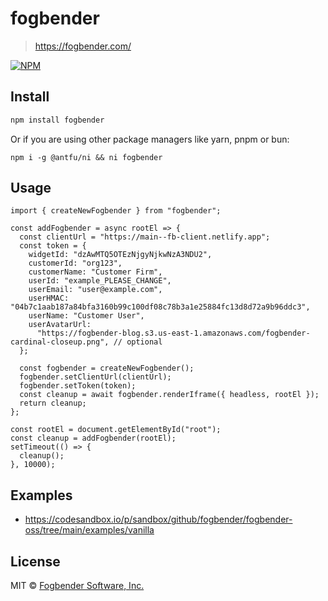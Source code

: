 # fogbender

> https://fogbender.com/

[![NPM](https://img.shields.io/npm/v/fogbender.svg)](https://www.npmjs.com/package/fogbender)

## Install

```bash
npm install fogbender
```

Or if you are using other package managers like yarn, pnpm or bun:

```
npm i -g @antfu/ni && ni fogbender
```

## Usage

```tsx
import { createNewFogbender } from "fogbender";

const addFogbender = async rootEl => {
  const clientUrl = "https://main--fb-client.netlify.app";
  const token = {
    widgetId: "dzAwMTQ5OTEzNjgyNjkwNzA3NDU2",
    customerId: "org123",
    customerName: "Customer Firm",
    userId: "example_PLEASE_CHANGE",
    userEmail: "user@example.com",
    userHMAC: "04b7c1aab187a84bfa3160b99c100df08c78b3a1e25884fc13d8d72a9b96ddc3",
    userName: "Customer User",
    userAvatarUrl:
      "https://fogbender-blog.s3.us-east-1.amazonaws.com/fogbender-cardinal-closeup.png", // optional
  };

  const fogbender = createNewFogbender();
  fogbender.setClientUrl(clientUrl);
  fogbender.setToken(token);
  const cleanup = await fogbender.renderIframe({ headless, rootEl });
  return cleanup;
};

const rootEl = document.getElementById("root");
const cleanup = addFogbender(rootEl);
setTimeout(() => {
  cleanup();
}, 10000);
```

## Examples
- https://codesandbox.io/p/sandbox/github/fogbender/fogbender-oss/tree/main/examples/vanilla

## License

MIT © [Fogbender Software, Inc.](https://github.com/fogbender)
